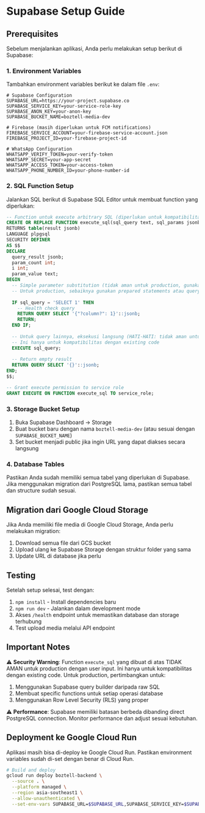 # Supabase Setup Guide

## Prerequisites

Sebelum menjalankan aplikasi, Anda perlu melakukan setup berikut di Supabase:

### 1. Environment Variables

Tambahkan environment variables berikut ke dalam file `.env`:

```env
# Supabase Configuration
SUPABASE_URL=https://your-project.supabase.co
SUPABASE_SERVICE_KEY=your-service-role-key
SUPABASE_ANON_KEY=your-anon-key
SUPABASE_BUCKET_NAME=boztell-media-dev

# Firebase (masih diperlukan untuk FCM notifications)
FIREBASE_SERVICE_ACCOUNT=your-firebase-service-account.json
FIREBASE_PROJECT_ID=your-firebase-project-id

# WhatsApp Configuration
WHATSAPP_VERIFY_TOKEN=your-verify-token
WHATSAPP_SECRET=your-app-secret
WHATSAPP_ACCESS_TOKEN=your-access-token
WHATSAPP_PHONE_NUMBER_ID=your-phone-number-id
```

### 2. SQL Function Setup

Jalankan SQL berikut di Supabase SQL Editor untuk membuat function yang diperlukan:

```sql
-- Function untuk execute arbitrary SQL (diperlukan untuk kompatibilitas dengan code yang ada)
CREATE OR REPLACE FUNCTION execute_sql(sql_query text, sql_params jsonb DEFAULT '[]'::jsonb)
RETURNS table(result jsonb)
LANGUAGE plpgsql
SECURITY DEFINER
AS $$
DECLARE
  query_result jsonb;
  param_count int;
  i int;
  param_value text;
BEGIN
  -- Simple parameter substitution (tidak aman untuk production, gunakan dengan hati-hati)
  -- Untuk production, sebaiknya gunakan prepared statements atau query builder
  
  IF sql_query = 'SELECT 1' THEN
    -- Health check query
    RETURN QUERY SELECT '{"?column?": 1}'::jsonb;
    RETURN;
  END IF;
  
  -- Untuk query lainnya, eksekusi langsung (HATI-HATI: tidak aman untuk user input)
  -- Ini hanya untuk kompatibilitas dengan existing code
  EXECUTE sql_query;
  
  -- Return empty result
  RETURN QUERY SELECT '{}'::jsonb;
END;
$$;

-- Grant execute permission to service role
GRANT EXECUTE ON FUNCTION execute_sql TO service_role;
```

### 3. Storage Bucket Setup

1. Buka Supabase Dashboard → Storage
2. Buat bucket baru dengan nama `boztell-media-dev` (atau sesuai dengan `SUPABASE_BUCKET_NAME`)
3. Set bucket menjadi public jika ingin URL yang dapat diakses secara langsung

### 4. Database Tables

Pastikan Anda sudah memiliki semua tabel yang diperlukan di Supabase. Jika menggunakan migration dari PostgreSQL lama, pastikan semua tabel dan structure sudah sesuai.

## Migration dari Google Cloud Storage

Jika Anda memiliki file media di Google Cloud Storage, Anda perlu melakukan migration:

1. Download semua file dari GCS bucket
2. Upload ulang ke Supabase Storage dengan struktur folder yang sama
3. Update URL di database jika perlu

## Testing

Setelah setup selesai, test dengan:

1. `npm install` - Install dependencies baru
2. `npm run dev` - Jalankan dalam development mode
3. Akses `/health` endpoint untuk memastikan database dan storage terhubung
4. Test upload media melalui API endpoint

## Important Notes

⚠️ **Security Warning**: Function `execute_sql` yang dibuat di atas TIDAK AMAN untuk production dengan user input. Ini hanya untuk kompatibilitas dengan existing code. Untuk production, pertimbangkan untuk:

1. Menggunakan Supabase query builder daripada raw SQL
2. Membuat specific functions untuk setiap operasi database
3. Menggunakan Row Level Security (RLS) yang proper

⚠️ **Performance**: Supabase memiliki batasan berbeda dibanding direct PostgreSQL connection. Monitor performance dan adjust sesuai kebutuhan.

## Deployment ke Google Cloud Run

Aplikasi masih bisa di-deploy ke Google Cloud Run. Pastikan environment variables sudah di-set dengan benar di Cloud Run.

```bash
# Build and deploy
gcloud run deploy boztell-backend \
  --source . \
  --platform managed \
  --region asia-southeast1 \
  --allow-unauthenticated \
  --set-env-vars SUPABASE_URL=$SUPABASE_URL,SUPABASE_SERVICE_KEY=$SUPABASE_SERVICE_KEY
```